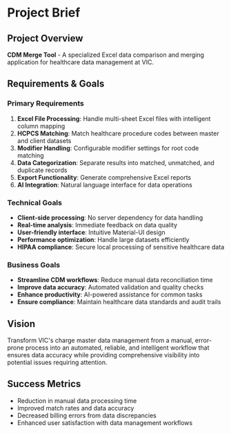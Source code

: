 # Project Brief

## Project Overview

**CDM Merge Tool** - A specialized Excel data comparison and merging application for healthcare data management at VIC.

## Requirements & Goals

### Primary Requirements
1. **Excel File Processing**: Handle multi-sheet Excel files with intelligent column mapping
2. **HCPCS Matching**: Match healthcare procedure codes between master and client datasets
3. **Modifier Handling**: Configurable modifier settings for root code matching
4. **Data Categorization**: Separate results into matched, unmatched, and duplicate records
5. **Export Functionality**: Generate comprehensive Excel reports
6. **AI Integration**: Natural language interface for data operations

### Technical Goals
- **Client-side processing**: No server dependency for data handling
- **Real-time analysis**: Immediate feedback on data quality
- **User-friendly interface**: Intuitive Material-UI design
- **Performance optimization**: Handle large datasets efficiently
- **HIPAA compliance**: Secure local processing of sensitive healthcare data

### Business Goals
- **Streamline CDM workflows**: Reduce manual data reconciliation time
- **Improve data accuracy**: Automated validation and quality checks
- **Enhance productivity**: AI-powered assistance for common tasks
- **Ensure compliance**: Maintain healthcare data standards and audit trails

## Vision

Transform VIC's charge master data management from a manual, error-prone process into an automated, reliable, and intelligent workflow that ensures data accuracy while providing comprehensive visibility into potential issues requiring attention.

## Success Metrics
- Reduction in manual data processing time
- Improved match rates and data accuracy
- Decreased billing errors from data discrepancies
- Enhanced user satisfaction with data management workflows